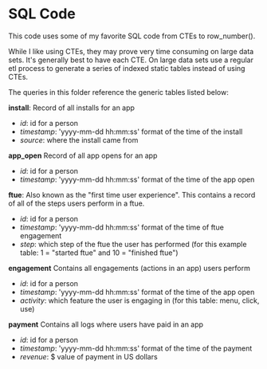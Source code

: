 # SQL Code
This code uses some of my favorite SQL code from CTEs to row_number().  

While I like using CTEs, they may prove very time consuming on large data sets. It's generally best to have each CTE.  On large data sets use a regular etl process to generate a series of indexed static tables instead of using CTEs.

The queries in this folder reference the generic tables listed below:

**install**: Record of all installs for an app
* *id*: id for a person
* *timestamp*: 'yyyy-mm-dd hh:mm:ss' format of the time of the install
* *source*: where the install came from

**app_open** Record of all app opens for an app
* *id*: id for a person
* *timestamp*: 'yyyy-mm-dd hh:mm:ss' format of the time of the app open

**ftue**: Also known as the "first time user experience". This contains a record of all of the steps users perform in a ftue.
* *id*: id for a person
* *timestamp*: 'yyyy-mm-dd hh:mm:ss' format of the time of ftue engagement
* *step*: which step of the ftue the user has performed (for this example table: 1 = "started ftue" and 10 = "finished ftue")

**engagement** Contains all engagements (actions in an app) users perform
* *id*: id for a person
* *timestamp*: 'yyyy-mm-dd hh:mm:ss' format of the time of the app open
* *activity*: which feature the user is engaging in (for this table: menu, click, use)

**payment** Contains all logs where users have paid in an app
* *id*: id for a person
* *timestamp*: 'yyyy-mm-dd hh:mm:ss' format of the time of the payment
* *revenue*: $ value of payment in US dollars
